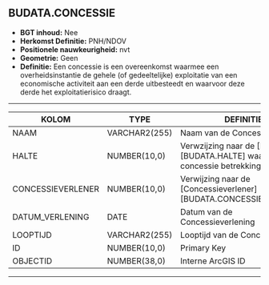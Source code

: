 ## BUDATA.CONCESSIE


* __BGT inhoud:__ Nee
* __Herkomst Definitie:__ PNH/NDOV
* __Positionele nauwkeurigheid:__ nvt
* __Geometrie:__ Geen
* __Definitie:__ Een concessie is een overeenkomst waarmee een overheidsinstantie de gehele (of gedeeltelijke) exploitatie van een economische activiteit aan een derde uitbesteedt en waarvoor deze derde het exploitatierisico draagt.

***

|KOLOM                               |TYPE              |DEFINITIE|
|------                              |----              |-----    |
|NAAM                                |VARCHAR2(255)     |Naam van de Concessie|
|HALTE                               |NUMBER(10,0)      |Verwzijzing naar de [Halte][BUDATA.HALTE] waar de concessie betrekking op heeft |
|CONCESSIEVERLENER                   |NUMBER(10,0)      |Verwijzing naar de [Concessieverlener][BUDATA.CONCESSIEVERLENER]|
|DATUM_VERLENING                     |DATE              |Datum van de Concessieverlening|
|LOOPTIJD                            |VARCHAR2(255)     |Looptijd van de Concessie|
|ID                                  |NUMBER(10,0)      |Primary Key|
|OBJECTID                            |NUMBER(38,0)      |Interne ArcGIS ID|

***

